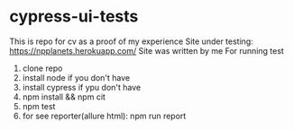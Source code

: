 # cypress-ui-tests
This is repo for cv as a proof of my experience 
Site under testing: https://npplanets.herokuapp.com/
Site was written by me
For running test 
1. clone repo 
2. install node if you don't have 
3. install cypress if ypu don't have
4. npm install && npm cit
5. npm test 
6. for see reporter(allure html): npm run report 

<br> 

